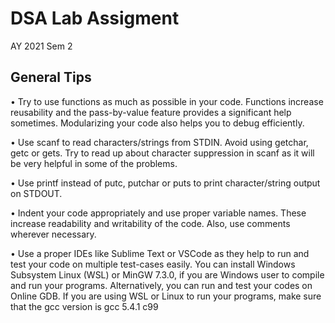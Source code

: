 # DSA Lab Assigment
AY 2021 Sem 2
## General Tips
• Try to use functions as much as possible in your code. Functions increase reusability and
the pass-by-value feature provides a significant help sometimes. Modularizing your code also
helps you to debug efficiently.

• Use scanf to read characters/strings from STDIN. Avoid using getchar, getc or gets. Try
to read up about character suppression in scanf as it will be very helpful in some of the
problems.

• Use printf instead of putc, putchar or puts to print character/string output on STDOUT.

• Indent your code appropriately and use proper variable names. These increase readability
and writability of the code. Also, use comments wherever necessary.

• Use a proper IDEs like Sublime Text or VSCode as they help to run and test your code on
multiple test-cases easily. You can install Windows Subsystem Linux (WSL) or MinGW 7.3.0,
if you are Windows user to compile and run your programs. Alternatively, you can run and
test your codes on Online GDB. If you are using WSL or Linux to run your programs, make
sure that the gcc version is gcc 5.4.1 c99